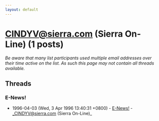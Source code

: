 ```yaml
---
layout: default
---
```


# CINDYV@sierra.com (Sierra On-Line) (1 posts)

_Be aware that many list participants used multiple email addresses over their time active on the list. As such this page may not contain all threads available._

## Threads

### E-News!
+ 1996-04-03 (Wed, 3 Apr 1996 13:40:31 +0800) - [E-News!](/archive/1996/04/062bdcce140944ffe2fd4389a08e8e975872c344f8d65732873cfa9029da99ee) - _CINDYV@sierra.com (Sierra On-Line)_

